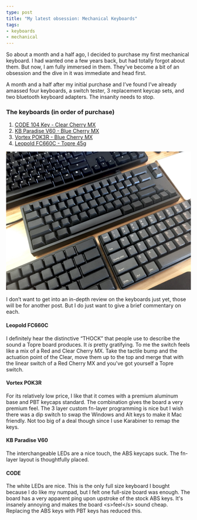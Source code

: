 ```yaml
---
type: post
title: "My latest obsession: Mechanical Keyboards"
tags:
- keyboards
- mechanical
---
```


So about a month and a half ago, I decided to purchase my first mechanical keyboard. I had wanted one a few years back, but had totally forgot about them. But now, I am fully immersed in them. They’ve become a bit of an obsession and the dive in it was immediate and head first. 

A month and a half after my initial purchase and I’ve found I’ve already amassed four keyboards, a switch tester, 3 replacement keycap sets, and two bluetooth keyboard adapters. The insanity needs to stop. 

### The keyboards (in order of purchase)

1. [CODE 104 Key - Clear Cherry MX](http://amzn.to/1GvYE6v)
2. [KB Paradise V60 - Blue Cherry MX](http://mechanicalkeyboards.com/shop/index.php?l=product_detail&p=877)
3. [Vortex POK3R - Blue Cherry MX](http://mechanicalkeyboards.com/shop/index.php?l=product_detail&p=1237)
4. [Leopold FC660C - Topre 45g](http://www.ebay.com/itm/Leopold-FC660C-Electrostatic-Capacitive-Topre-Switch-Keyboard-Blank-Keycap-PBT-/271838272873?pt=LH_DefaultDomain_0&hash=item3f4ad2dd69)

<img alt="The collection" src="/assets/article-images/kbs.jpg">

I don’t want to get into an in-depth review on the keyboards just yet, those will be for another post. But I do just want to give a brief commentary on each. 

#### Leopold FC660C
I definitely hear the distinctive “THOCK” that people use to describe the sound a Topre board produces. It *is* pretty gratifying. To me the switch feels like a mix of a Red and Clear Cherry MX. Take the tactile bump and the actuation point of the Clear, move them up to the top and merge that with the linear switch of a Red Cherry MX and you've got yourself a Topre switch.

#### Vortex POK3R
For its relatively low price, I like that it comes with a premium aluminum base and PBT keycaps standard. The combination gives the board a very premium feel. The 3 layer custom fn-layer programming is nice but I wish there was a dip switch to swap the Windows and Alt keys to make it Mac friendly. Not too big of a deal though since I use Karabiner to remap the keys.

#### KB Paradise V60
The interchangeable LEDs are a nice touch, the ABS keycaps suck. The fn-layer layout is thoughtfully placed.

#### CODE
The white LEDs are nice. This is the only full size keyboard I bought because I do like my numpad, but I felt one full-size board was enough. The board has a very apparent ping upon upstroke of the stock ABS keys. It's insanely annoying and makes the board \<s\>feel\</s\> sound cheap. Replacing the ABS keys with PBT keys has reduced this.
